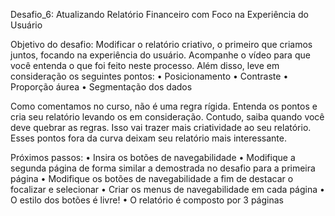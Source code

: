 Desafio_6: Atualizando Relatório Financeiro com Foco na Experiência do Usuário

Objetivo do desafio:
Modificar o relatório criativo, o primeiro que criamos juntos, focando na experiência do usuário. Acompanhe o vídeo para que você entenda o que foi feito neste processo. Além disso, leve em consideração os seguintes pontos: 
•	Posicionamento
•	Contraste
•	Proporção áurea
•	Segmentação dos dados

Como comentamos no curso, não é uma regra rígida. Entenda os pontos e cria seu relatório levando os em consideração. Contudo, saiba quando você deve quebrar as regras. Isso vai trazer mais criatividade ao seu relatório. Esses pontos fora da curva deixam seu relatório mais interessante.

Próximos passos:
•	Insira os botões de navegabilidade
•	Modifique a segunda página de forma similar a demostrada no desafio para a primeira página
•	Modifique os botões de navegabilidade a fim de destacar o focalizar e selecionar
•	Criar os menus de navegabilidade em cada página
•	O estilo dos botões é livre!
•	O relatório é composto por 3 páginas
